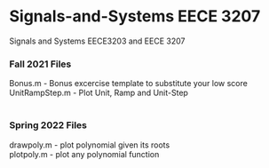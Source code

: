 # Signals-and-Systems EECE 3207
Signals and Systems EECE3203 and EECE 3207


### Fall 2021 Files

Bonus.m - Bonus excercise template to substitute your low score  <br>
UnitRampStep.m - Plot Unit, Ramp and Unit-Step <br> <br>

### Spring 2022 Files

drawpoly.m - plot polynomial given its roots <br>
plotpoly.m - plot any polynomial function <br>

